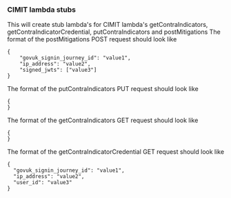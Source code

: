 ### CIMIT lambda stubs
This will create stub lambda's for CIMIT lambda's getContraIndicators, getContraIndicatorCredential,
putContraIndicators and postMitigations
The format of the postMitigations POST request should look like
```
{
	"govuk_signin_journey_id": "value1",
	"ip_address": "value2",
	"signed_jwts": ["value3"]
}
```
The format of the putContraIndicators PUT request should look like
```
{
}
```
The format of the getContraIndicators GET request should look like
```
{
}
```
The format of the getContraIndicatorCredential GET request should look like
```
{
  "govuk_signin_journey_id": "value1",
  "ip_address": "value2",
  "user_id": "value3"
}
```